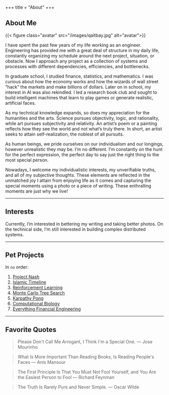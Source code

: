 +++
title = "About"
+++

## About Me

{{< figure class="avatar" src="/images/qaitbay.jpg" alt="avatar">}}

I have spent the past few years of my life working as an engineer. Engineering has provided me with a great deal of structure in my daily life, constantly organizing my schedule around the next project, situation, or obstacle. Now I approach any project as a collection of systems and processes with different dependencies, efficiencies, and bottlenecks.

In graduate school, I studied finance, statistics, and mathematics. I was curious about how the economy works and how the wizards of wall street “hack” the markets and make billions of dollars. Later on in school, my interest in AI was also rekindled. I led a research book club and sought to build intelligent machines that learn to play games or generate realistic, artificial faces.

As my technical knowledge expands, so does my appreciation for the humanities and the arts. Science pursues objectivity, logic, and rationality, while art pursues subjectivity and relativity. An artist’s poem or a painting reflects how they see the world and not what’s truly there. In short, an artist seeks to attain self-realization, the noblest of all pursuits.

As human beings, we pride ourselves on our individualism and our longings, however unrealistic they may be. I’m no different. I’m constantly on the hunt for the perfect expression, the perfect day to say just the right thing to the most special person.

Nowadays, I welcome my individualistic interests, my unverifiable truths, and all of my subjective thoughts. These elements are reflected in the unmatched joy I attain from enjoying life as it comes and capturing the special moments using a photo or a piece of writing. These enthralling moments are just why we live!

---

## Interests
Currently, I’m interested in bettering my writing and taking better photos. On the technical side, I’m still interested in building complex distributed systems.

---

## Pet Projects

In `no` order:
1. [Project Nash](https://www.projectnash.com)
2. [Islamic Timeline](https://islamictimeline.com)
3. [Reinforcement Learning](https://github.com/shehio/ReinforcementLearning)
4. [Monte Carlo Tree Search](https://github.com/shehio/monte-carlo-tree-search)
5. [Karpathy Pong](https://github.com/shehio/Karpathy-Pong)
6. [Computational Biology](https://github.com/shehio/Computational-Biology)
7. [Everything Financial Engineering](https://github.com/shehio/Everything-Financial-Engineering)

---

## Favorite Quotes

> Please Don't Call Me Arrogant, I Think I'm a Special One.
— Jose Mourinho

> What Is More Important Than Reading Books, Is Reading People's Faces
— Anis Mansour

> The First Principle Is That You Must Not Fool Yourself, and You Are the Easiest Person to Fool
— Richard Feynman

> The Truth Is Rarely Pure and Never Simple.
— Oscar Wilde